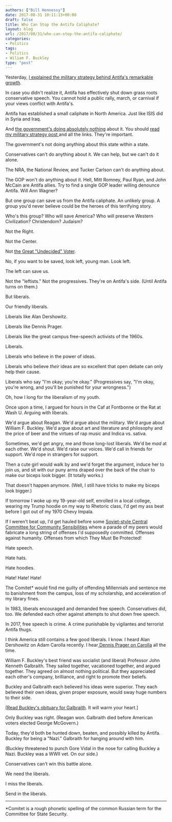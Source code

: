 ```yaml
---
authors: ["Bill Hennessy"]
date: 2017-08-31 10:11:13+00:00
draft: false
title: Who Can Stop the Antifa Caliphate?
layout: blog
url: /2017/08/31/who-can-stop-the-antifa-caliphate/
categories:
- Politics
tags:
- Politics
- Wiliam F. Buckley
type: "post"
---
```


Yesterday, [I explained the military strategy behind Antifa's remarkable growth](https://hennessysview.com/?p=23450).

In case you didn't realize it, Antifa has effectively shut down grass roots conservative speech. You cannot hold a public rally, march, or carnival if your views conflict with Antifa's.

Antifa has established a small caliphate in North America. Just like ISIS did in Syria and Iraq.

And [the government's doing absolutely nothing](https://hennessysview.com/2017/08/28/president-trumps-only-failure/) about it. You should [read my military strategy post ](https://hennessysview.com/?p=23450)and all the links. They're important.

The government's not doing anything about this state within a state.

Conservatives can't do anything about it. We can help, but we can't do it alone.

The NRA, the National Review, and Tucker Carlson can't do anything about.

The GOP won't do anything about it. Hell, Mitt Romney, Paul Ryan, and John McCain are Antifa allies. Try to find a single GOP leader willing denounce Antifa. Will Ann Wagner?

But one group can save us from the Antifa caliphate. An unlikely group. A group you'd never believe could be the heroes of this terrifying story.

Who's this group? Who will save America? Who will preserve Western Civilization? Christendom? Judaism?

Not the Right.

Not the Center.

Not [the Great "Undecided" Voter](https://hennessysview.com/2005/02/17/beware-the-man-in-the-middle-recycled/).

No, if you want to be saved, look left, young man. Look left.

The left can save us.

Not the "leftists." Not the progressives. They're on Antifa's side. (Until Antifa turns on them.)

But liberals.

Our friendly liberals.

Liberals like Alan Dershowitz.

Liberals like Dennis Prager.

Liberals like the great campus free-speech activists of the 1960s.

Liberals.

Liberals who believe in the power of ideas.

Liberals who believe _their_ ideas are so excellent that open debate can only help their cause.

Liberals who say "I'm okay; you're okay." (Progressives say, "I'm okay, you're wrong, and you'll be punished for your wrongness.")

Oh, how I long for the liberalism of my youth.

Once upon a time, I argued for hours in the Caf at Fontbonne or the Rat at Wash U. Arguing with liberals.

We'd argue about Reagan. We'd argue about the military. We'd argue about William F. Buckley. We'd argue about art and literature and philosophy and the price of beer and the virtues of rap music and Indica vs. sativa.

Sometimes, we'd get angry, me and those long-lost liberals. We'd be _mad_ at each other. We'd shout. We'd raise our voices. We'd call in friends for support. We'd rope in strangers for support.

Then a cute girl would walk by and we'd forget the argument, induce her to join us, and sit with our puny arms draped over the back of the chair to make our biceps look bigger. (It totally works.)

That doesn't happen anymore. (Well, I still have tricks to make my biceps look bigger.)

If tomorrow I woke up my 19-year-old self, enrolled in a local college, wearing my Trump hoodie on my way to Rhetoric class, I'd get my ass beat before I got out of my 1970 Chevy Impala.

If I weren't beat up, I'd get hauled before some [Soviet-style Central Committee for Community Sensibilities](https://insider.foxnews.com/2016/09/16/watch-student-threatens-report-make-america-great-again-hat-hate-language) where a parade of my peers would fabricate a long string of offenses I'd supposedly committed. Offenses against humanity. Offenses from which They Must Be Protected!

Hate speech.

Hate hats.

Hate hoodies.

Hate! Hate! Hate!

The Comitet* would find me guilty of offending Millennials and sentence me to banishment from the campus, loss of my scholarship, and acceleration of my library fines.

In 1983, liberals encouraged and demanded free speech. Conservatives did, too. We defended each other against attempts to shut down free speech.

In 2017, free speech is crime. A crime punishable by vigilantes and terrorist Antifa thugs.

I think America still contains a few good liberals. I know. I heard Alan Dershowitz on Adam Carolla recently. I hear[ Dennis Prager on Carolla](https://adamcarolla.com) all the time.

William F. Buckley's best friend was socialist (and liberal) Professor John Kenneth Galbraith. They sailed together, vacationed together, and argued together. They agreed on almost nothing political. But they appreciated each other's company, brilliance, and right to promote their beliefs.

Buckley and Galbraith each believed his ideas were superior. They each believed their own ideas, given proper exposure, would sway huge numbers to their side.

[[Read Buckley's obituary for Galbraith](https://townhall.com/columnists/williamfbuckley/2006/05/02/john-kenneth-galbraith,-rip-n1022342). It will warm your heart.]

Only Buckley was right. (Reagan won. Galbraith died before American voters elected George McGovern.)

Today, they'd both be hunted down, beaten, and possibly killed by Antifa. Buckley for being a "Nazi." Galbraith for hanging around with him.

(Buckley threatened to punch Gore Vidal in the nose for calling Buckley a Nazi. Buckley was a WWII vet. On our side.)

Conservatives can't win this battle alone.

We need the liberals.

I miss the liberals.

Send in the liberals.



* * *



*Comitet is a rough phonetic spelling of the common Russian term for the Committee for State Security.
